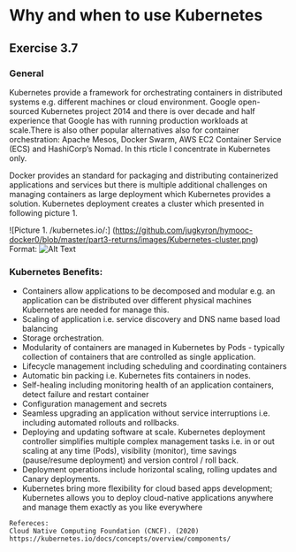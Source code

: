
# Why and when to use Kubernetes
## Exercise 3.7 

### General
Kubernetes provide a framework for orchestrating containers in distributed systems e.g. different machines or cloud environment. Google open-sourced Kubernetes project 2014 and there is over decade and half experience that Google has with running production workloads at scale.There is also other popular alternatives also for container orchestration: Apache Mesos, Docker Swarm, AWS EC2 Container Service (ECS) and HashiCorp’s Nomad. In this rticle I concentrate in Kubernetes only. 

Docker provides an standard for packaging and distributing containerized applications and services but there is multiple additional challenges on managing containers as large deployment which Kubernetes provides a solution. Kubernetes deployment creates a cluster which presented in following picture 1.

![Picture 1. /kubernetes.io/:] (https://github.com/jugkyron/hymooc-docker0/blob/master/part3-returns/images/Kubernetes-cluster.png)
Format: ![Alt Text](url)

### Kubernetes Benefits: 
* Containers allow applications to be decomposed and modular e.g. an application can be distributed over different physical machines Kubernetes are needed for manage this.
* Scaling of application i.e. service discovery and DNS name based load balancing
* Storage orchestration. 
* Modularity of containers are managed in Kubernetes by Pods - typically collection of containers that are controlled as single application. 
* Lifecycle management including scheduling and coordinating containers 
* Automatic bin packing i.e. Kubernetes fits containers in nodes.
* Self-healing including monitoring health of an application containers, detect failure and restart container  
* Configuration management and secrets
* Seamless upgrading an application without service interruptions i.e. including automated rollouts and rollbacks. 
* Deploying and updating software at scale. Kubernetes deployment controller simplifies multiple complex management tasks i.e. in or out scaling at any time (Pods), visibility (monitor), time savings (pause/resume deployment) and version control / roll back. 
* Deployment operations include horizontal scaling, rolling updates and Canary deployments. 
* Kubernetes bring more flexibility for cloud based apps development; Kubernetes allows you to deploy cloud-native applications anywhere and manage them exactly as you like everywhere

```
Refereces: 
Cloud Native Computing Foundation (CNCF). (2020) https://kubernetes.io/docs/concepts/overview/components/
```
